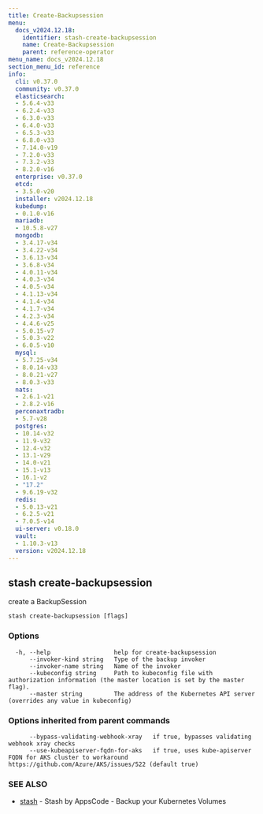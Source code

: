 ```yaml
---
title: Create-Backupsession
menu:
  docs_v2024.12.18:
    identifier: stash-create-backupsession
    name: Create-Backupsession
    parent: reference-operator
menu_name: docs_v2024.12.18
section_menu_id: reference
info:
  cli: v0.37.0
  community: v0.37.0
  elasticsearch:
  - 5.6.4-v33
  - 6.2.4-v33
  - 6.3.0-v33
  - 6.4.0-v33
  - 6.5.3-v33
  - 6.8.0-v33
  - 7.14.0-v19
  - 7.2.0-v33
  - 7.3.2-v33
  - 8.2.0-v16
  enterprise: v0.37.0
  etcd:
  - 3.5.0-v20
  installer: v2024.12.18
  kubedump:
  - 0.1.0-v16
  mariadb:
  - 10.5.8-v27
  mongodb:
  - 3.4.17-v34
  - 3.4.22-v34
  - 3.6.13-v34
  - 3.6.8-v34
  - 4.0.11-v34
  - 4.0.3-v34
  - 4.0.5-v34
  - 4.1.13-v34
  - 4.1.4-v34
  - 4.1.7-v34
  - 4.2.3-v34
  - 4.4.6-v25
  - 5.0.15-v7
  - 5.0.3-v22
  - 6.0.5-v10
  mysql:
  - 5.7.25-v34
  - 8.0.14-v33
  - 8.0.21-v27
  - 8.0.3-v33
  nats:
  - 2.6.1-v21
  - 2.8.2-v16
  perconaxtradb:
  - 5.7-v28
  postgres:
  - 10.14-v32
  - 11.9-v32
  - 12.4-v32
  - 13.1-v29
  - 14.0-v21
  - 15.1-v13
  - 16.1-v2
  - "17.2"
  - 9.6.19-v32
  redis:
  - 5.0.13-v21
  - 6.2.5-v21
  - 7.0.5-v14
  ui-server: v0.18.0
  vault:
  - 1.10.3-v13
  version: v2024.12.18
---
```


## stash create-backupsession

create a BackupSession

```
stash create-backupsession [flags]
```

### Options

```
  -h, --help                  help for create-backupsession
      --invoker-kind string   Type of the backup invoker
      --invoker-name string   Name of the invoker
      --kubeconfig string     Path to kubeconfig file with authorization information (the master location is set by the master flag).
      --master string         The address of the Kubernetes API server (overrides any value in kubeconfig)
```

### Options inherited from parent commands

```
      --bypass-validating-webhook-xray   if true, bypasses validating webhook xray checks
      --use-kubeapiserver-fqdn-for-aks   if true, uses kube-apiserver FQDN for AKS cluster to workaround https://github.com/Azure/AKS/issues/522 (default true)
```

### SEE ALSO

* [stash](/docs/v2024.12.18/reference/operator/stash)	 - Stash by AppsCode - Backup your Kubernetes Volumes

